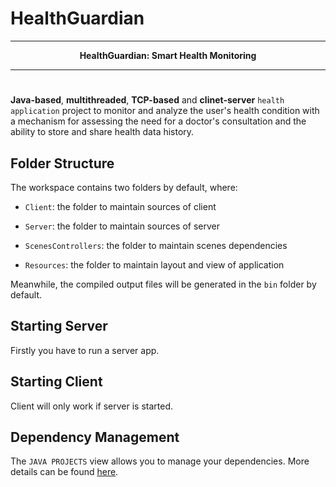 # HealthGuardian

***
<div align="center">
 <b>HealthGuardian: Smart Health Monitoring</b>
</div> 

***
#

**Java-based**, **multithreaded**, **TCP-based** and **clinet-server** `health application` project to monitor and analyze the user's health condition with a mechanism for assessing the need for a doctor's consultation and the ability to store and share health data history. 

## Folder Structure

The workspace contains two folders by default, where:

-  `Client`: the folder to maintain sources of client

-  `Server`: the folder to maintain sources of server

-  `ScenesControllers`: the folder to maintain scenes dependencies

-  `Resources`: the folder to maintain layout and view of application

Meanwhile, the compiled output files will be generated in the `bin` folder by default.

## Starting Server
Firstly you have to run a server app.
 
## Starting Client
Client will only work if server is started.

## Dependency Management

The `JAVA PROJECTS` view allows you to manage your dependencies. More details can be found [here](https://github.com/microsoft/vscode-java-dependency#manage-dependencies).
